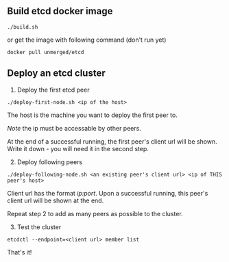 ## Build etcd docker image

    ./build.sh

or get the image with following command (don't run yet)

    docker pull unmerged/etcd

## Deploy an etcd cluster

1. Deploy the first etcd peer

  ```
  ./deploy-first-node.sh <ip of the host>
  ```
  
  The host is the machine you want to deploy the first peer to. 
  
  *Note* the ip must be accessable by other peers.

  At the end of a successful running, the first peer's client url will be shown. Write it down - you will need it in the second step.

2. Deploy following peers

  ```
  ./deploy-following-node.sh <an existing peer's client url> <ip of THIS peer's host>
  ```
  
  Client url has the format *ip:port*. Upon a successful running, this peer's client url will be shown at the end.
  
  Repeat step 2 to add as many peers as possible to the cluster.

3. Test the cluster

  ```
  etcdctl --endpoint=<client url> member list
  ```
  
That's it!
